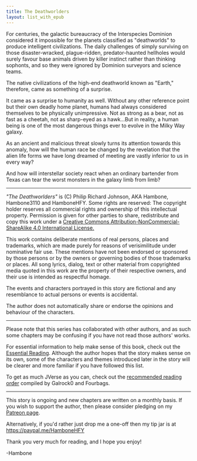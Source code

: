 ```yaml
---
title: The Deathworlders
layout: list_with_epub
---
```


For centuries, the galactic bureaucracy of the Interspecies Dominion considered it impossible for the planets classified as "deathworlds" to produce intelligent civilizations. The daily challenges of simply surviving on those disaster-wracked, plague-ridden, predator-haunted hellholes would surely favour base animals driven by killer instinct rather than thinking sophonts, and so they were ignored by Dominion surveyors and science teams.

The native civilizations of the high-end deathworld known as "Earth," therefore, came as something of a surprise.

It came as a surprise to humanity as well. Without any other reference point but their own deadly home planet, humans had always considered themselves to be physically unimpressive. Not as strong as a bear, not as fast as a cheetah, not as sharp-eyed as a hawk...But in reality, a human being is one of the most dangerous things ever to evolve in the Milky Way galaxy.  

As an ancient and malicious threat slowly turns its attention towards this anomaly, how will the human race be changed by the revelation that the alien life forms we have long dreamed of meeting are vastly inferior to us in every way?

And how will interstellar society react when an ordinary bartender from Texas can tear the worst monsters in the galaxy limb from limb?

---

*"The Deathworlders"* is (C) Philip Richard Johnson, AKA Hambone, Hambone3110 and HamboneHFY. Some rights are reserved: The copyright holder reserves all commercial rights and ownership of this intellectual property. Permission is given for other parties to share, redistribute and copy this work under a [Creative Commons Attribution-NonCommercial-ShareAlike 4.0 International
License.](https://creativecommons.org/licenses/by-nc-sa/4.0/)

 This work contains deliberate mentions of real persons, places and trademarks, which are made purely for reasons of verisimilitude under nominative fair use. These mentions have not been endorsed or sponsored by those persons or by the owners or governing bodies of those trademarks or places. All song lyrics, dialog, text or other material from copyrighted media quoted in this work are the property of their respective owners, and their use is intended as respectful homage.

The events and characters portrayed in this story are fictional and any resemblance to actual persons or events is accidental.

The author does not automatically share or endorse the opinions and behaviour of the characters.

---

Please note that this series has collaborated with other authors, and as such some chapters may be confusing if you have not read those authors' works.

For essential information to help make sense of this book, check out the [Essential Reading](https://www.reddit.com/r/HFY/wiki/ref/universes/jenkinsverse/essential_reading_order). Although the author hopes that the story makes sense on its own, some of the characters and themes introduced later in the story will be clearer and more familiar if you have followed this list.

To get as much JVerse as you can, check out the [recommended reading order](https://www.reddit.com/r/HFY/wiki/ref/universes/jenkinsverse/chronological_reading_order) compiled by Galrock0 and Fourbags.

---

This story is ongoing and new chapters are written on a monthly basis. If you wish to support the author, then please consider pledging on my [Patreon page](http://www.patreon.com/HamboneHFY).

Alternatively, if you'd rather just drop me a one-off then my tip jar is at https://paypal.me/HamboneHFY

Thank you very much for reading, and I hope you enjoy!

-Hambone
